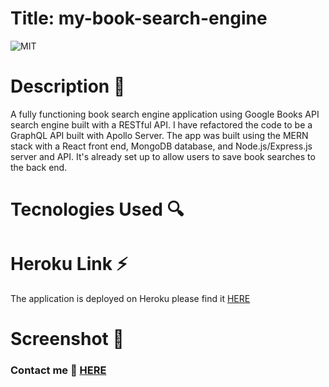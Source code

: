 # Title: my-book-search-engine

![MIT](https://img.shields.io/badge/GNU-License-green)

# Description 📕

A fully functioning book search engine application using Google Books API search engine built with a RESTful API.
I have refactored the code to be a GraphQL API built with Apollo Server. The app was built using the MERN stack with a React front end, MongoDB database, and Node.js/Express.js server and API. It's already set up to allow users to save book searches to the back end.

# Tecnologies Used 🔍

# Heroku Link ⚡️

The application is deployed on Heroku please find it [HERE](https://agile-lake-27689.herokuapp.com/)

# Screenshot 📸

### Contact me 👋 [HERE](ruksclone@hotmail.com)
